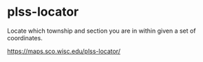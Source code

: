 # plss-locator
Locate which township and section you are in within given a set of coordinates.

https://maps.sco.wisc.edu/plss-locator/
